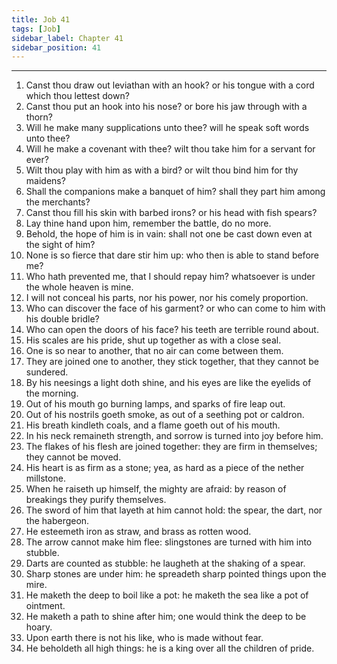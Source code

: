 ```yaml
---
title: Job 41
tags: [Job]
sidebar_label: Chapter 41
sidebar_position: 41
---
```


---
1. Canst thou draw out leviathan with an hook? or his tongue with a cord which thou lettest down?
2. Canst thou put an hook into his nose? or bore his jaw through with a thorn?
3. Will he make many supplications unto thee? will he speak soft words unto thee?
4. Will he make a covenant with thee? wilt thou take him for a servant for ever?
5. Wilt thou play with him as with a bird? or wilt thou bind him for thy maidens?
6. Shall the companions make a banquet of him? shall they part him among the merchants?
7. Canst thou fill his skin with barbed irons? or his head with fish spears?
8. Lay thine hand upon him, remember the battle, do no more.
9. Behold, the hope of him is in vain: shall not one be cast down even at the sight of him?
10. None is so fierce that dare stir him up: who then is able to stand before me?
11. Who hath prevented me, that I should repay him? whatsoever is under the whole heaven is mine.
12. I will not conceal his parts, nor his power, nor his comely proportion.
13. Who can discover the face of his garment? or who can come to him with his double bridle?
14. Who can open the doors of his face? his teeth are terrible round about.
15. His scales are his pride, shut up together as with a close seal.
16. One is so near to another, that no air can come between them.
17. They are joined one to another, they stick together, that they cannot be sundered.
18. By his neesings a light doth shine, and his eyes are like the eyelids of the morning.
19. Out of his mouth go burning lamps, and sparks of fire leap out.
20. Out of his nostrils goeth smoke, as out of a seething pot or caldron.
21. His breath kindleth coals, and a flame goeth out of his mouth.
22. In his neck remaineth strength, and sorrow is turned into joy before him.
23. The flakes of his flesh are joined together: they are firm in themselves; they cannot be moved.
24. His heart is as firm as a stone; yea, as hard as a piece of the nether millstone.
25. When he raiseth up himself, the mighty are afraid: by reason of breakings they purify themselves.
26. The sword of him that layeth at him cannot hold: the spear, the dart, nor the habergeon.
27. He esteemeth iron as straw, and brass as rotten wood.
28. The arrow cannot make him flee: slingstones are turned with him into stubble.
29. Darts are counted as stubble: he laugheth at the shaking of a spear.
30. Sharp stones are under him: he spreadeth sharp pointed things upon the mire.
31. He maketh the deep to boil like a pot: he maketh the sea like a pot of ointment.
32. He maketh a path to shine after him; one would think the deep to be hoary.
33. Upon earth there is not his like, who is made without fear.
34. He beholdeth all high things: he is a king over all the children of pride.